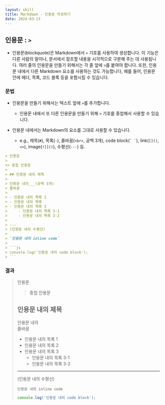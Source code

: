 ```yaml
---
layout: skill
title: Markdown - 인용문 작성하기
date: 2024-03-13
---
```





## 인용문 : `>`

- 인용문(blockquote)은 Markdown에서 `>` 기호를 사용하여 생성합니다.
이 기능은 다른 사람의 말이나, 문서에서 참조할 내용을 시각적으로 구분해 주는 데 사용됩니다.
여러 줄의 인용문을 만들기 위해서는 각 줄 앞에 `>`를 붙여야 합니다.
또한, 인용문 내에서 다른 Markdown 요소를 사용하는 것도 가능합니다, 예를 들어, 인용문 안에 헤더, 목록, 코드 블록 등을 포함시킬 수 있습니다.


### 문법

- 인용문을 만들기 위해서는 텍스트 앞에 `>`를 추가합니다.
    - 인용문 내에서 또 다른 인용문을 만들기 위해 `>` 기호를 중첩해서 사용할 수 있습니다.

- 인용문 내에서는 Markdown의 요소를 그대로 사용할 수 있습니다.
    - e.g., 제목(`#`), 목록(`-`), 줄바꿈(`<br>`, 공백 3개), code block(`` ` ` ``), link(`[]()`, `<>`), image(`![]()`), 수평선(`---`) 등.

```markdown
> 인용문
>
>> 중첩 인용문
>
> ## 인용문 내의 제목
>
> 인용문 내의___(공백 3개)
> 줄바꿈
>
> - 인용문 내의 목록 1
> - 인용문 내의 목록 
> - 인용문 내의 목록 3
>     - 인용문 내의 목록 3-1
>     - 인용문 내의 목록 3-2
>
> ---
> (인용문 내의 수평선)
>
> `인용문 내의 inline code`
>
> ```js
> console.log('인용문 내의 code block');
> ```
```


### 결과

> 인용문
>
>> 중첩 인용문
>
> ## 인용문 내의 제목
>
> 인용문 내의   
> 줄바꿈
>
> - 인용문 내의 목록 1
> - 인용문 내의 목록 2
> - 인용문 내의 목록 3
>     - 인용문 내의 목록 3-1
>     - 인용문 내의 목록 3-2
>
> ---
> (인용문 내의 수평선)
>
> `인용문 내의 inline code`
>
> ```js
> console.log('인용문 내의 code block');
> ```
